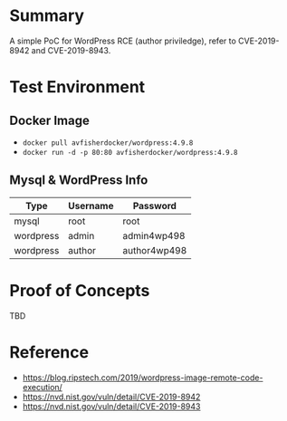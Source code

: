 # Summary
A simple PoC for WordPress RCE (author priviledge), refer to CVE-2019-8942 and CVE-2019-8943.

# Test Environment
## Docker Image
* `docker pull avfisherdocker/wordpress:4.9.8`
* `docker run -d -p 80:80 avfisherdocker/wordpress:4.9.8`

## Mysql & WordPress Info
|Type|Username|Password|
|---|---|---|
|mysql|root|root|
|wordpress|admin|admin4wp498
|wordpress|author|author4wp498

# Proof of Concepts
TBD

# Reference
* <https://blog.ripstech.com/2019/wordpress-image-remote-code-execution/>
* <https://nvd.nist.gov/vuln/detail/CVE-2019-8942>
* <https://nvd.nist.gov/vuln/detail/CVE-2019-8943>
